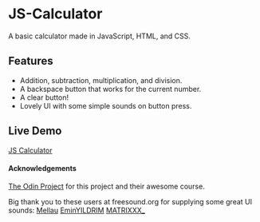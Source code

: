 # JS-Calculator

A basic calculator made in JavaScript, HTML, and CSS.

## Features

- Addition, subtraction, multiplication, and division.
- A backspace button that works for the current number.
- A clear button!
- Lovely UI with some simple sounds on button press.

## Live Demo

[JS Calculator]()

#### Acknowledgements

[The Odin Project](https://www.theodinproject.com/lessons/foundations-calculator) for this project and their awesome course.

Big thank you to these users at freesound.org for supplying some great UI sounds:
[Mellau](https://freesound.org/people/Mellau/sounds/506053/)
[EminYILDRIM](https://freesound.org/people/EminYILDIRIM/sounds/536108/)
[MATRIXXX_](https://freesound.org/people/MATRIXXX_/sounds/657946/)



